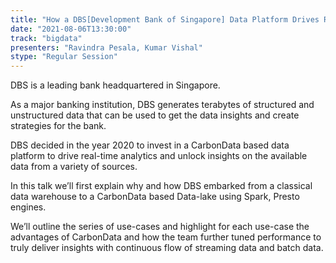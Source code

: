 ```yaml
---
title: "How a DBS[Development Bank of Singapore] Data Platform Drives Real-time Insights & Analytics using Apache CarbonData"
date: "2021-08-06T13:30:00" 
track: "bigdata"
presenters: "Ravindra Pesala, Kumar Vishal"
stype: "Regular Session"
---
```

DBS is a leading bank headquartered in Singapore.
 

 As a major banking institution, DBS generates terabytes of structured and unstructured data that can be used to get the data insights and create strategies for the bank.
 

 DBS decided in the year 2020 to invest in a CarbonData based data platform to drive real-time analytics and unlock insights on the available data from a variety of sources.
 

 In this talk we’ll first explain why and how DBS embarked from a classical data warehouse to a CarbonData based Data-lake using Spark, Presto engines.
 

 We’ll outline the series of use-cases and highlight for each use-case the advantages of CarbonData and how the team further tuned performance to truly deliver insights with continuous flow of streaming data and batch data.